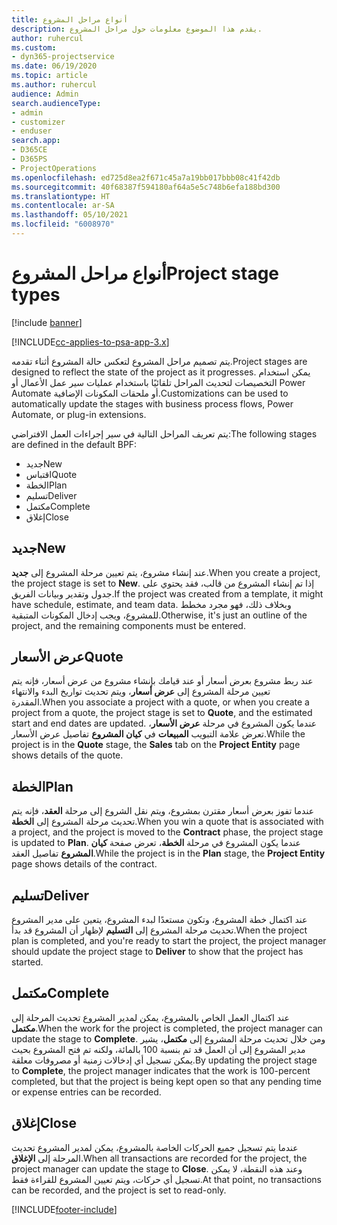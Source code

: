 ```yaml
---
title: أنواع مراحل المشروع
description: يقدم هذا الموضوع معلومات حول مراحل المشروع.
author: ruhercul
ms.custom:
- dyn365-projectservice
ms.date: 06/19/2020
ms.topic: article
ms.author: ruhercul
audience: Admin
search.audienceType:
- admin
- customizer
- enduser
search.app:
- D365CE
- D365PS
- ProjectOperations
ms.openlocfilehash: ed725d8ea2f671c45a7a19bb017bbb08c41f42db
ms.sourcegitcommit: 40f68387f594180af64a5e5c748b6efa188bd300
ms.translationtype: HT
ms.contentlocale: ar-SA
ms.lasthandoff: 05/10/2021
ms.locfileid: "6008970"
---
```

# <a name="project-stage-types"></a><span data-ttu-id="e31e2-103">أنواع مراحل المشروع</span><span class="sxs-lookup"><span data-stu-id="e31e2-103">Project stage types</span></span> 

[!include [banner](../includes/psa-now-project-operations.md)]

[!INCLUDE[cc-applies-to-psa-app-3.x](../includes/cc-applies-to-psa-app-3x.md)]

<span data-ttu-id="e31e2-104">يتم تصميم مراحل المشروع لتعكس حالة المشروع أثناء تقدمه.</span><span class="sxs-lookup"><span data-stu-id="e31e2-104">Project stages are designed to reflect the state of the project as it progresses.</span></span> <span data-ttu-id="e31e2-105">يمكن استخدام التخصيصات لتحديث المراحل تلقائيًا باستخدام عمليات سير عمل الأعمال أو Power Automate أو ملحقات المكونات الإضافية.</span><span class="sxs-lookup"><span data-stu-id="e31e2-105">Customizations can be used to automatically update the stages with business process flows, Power Automate, or plug-in extensions.</span></span>

<span data-ttu-id="e31e2-106">يتم تعريف المراحل التالية في سير إجراءات العمل‬ الافتراضي:</span><span class="sxs-lookup"><span data-stu-id="e31e2-106">The following stages are defined in the default BPF:</span></span>

- <span data-ttu-id="e31e2-107">جديد</span><span class="sxs-lookup"><span data-stu-id="e31e2-107">New</span></span>
- <span data-ttu-id="e31e2-108">اقتباس</span><span class="sxs-lookup"><span data-stu-id="e31e2-108">Quote</span></span>
- <span data-ttu-id="e31e2-109">الخطة</span><span class="sxs-lookup"><span data-stu-id="e31e2-109">Plan</span></span>
- <span data-ttu-id="e31e2-110">تسليم</span><span class="sxs-lookup"><span data-stu-id="e31e2-110">Deliver</span></span>
- <span data-ttu-id="e31e2-111">‏‫مكتمل‬</span><span class="sxs-lookup"><span data-stu-id="e31e2-111">Complete</span></span>
- <span data-ttu-id="e31e2-112">إغلاق</span><span class="sxs-lookup"><span data-stu-id="e31e2-112">Close</span></span> 

## <a name="new"></a><span data-ttu-id="e31e2-113">جديد</span><span class="sxs-lookup"><span data-stu-id="e31e2-113">New</span></span>

<span data-ttu-id="e31e2-114">عند إنشاء مشروع، يتم تعيين مرحلة المشروع إلى **جديد**.</span><span class="sxs-lookup"><span data-stu-id="e31e2-114">When you create a project, the project stage is set to **New**.</span></span> <span data-ttu-id="e31e2-115">إذا تم إنشاء المشروع من قالب، فقد يحتوي على جدول وتقدير وبيانات الفريق.</span><span class="sxs-lookup"><span data-stu-id="e31e2-115">If the project was created from a template, it might have schedule, estimate, and team data.</span></span> <span data-ttu-id="e31e2-116">وبخلاف ذلك، فهو مجرد مخطط للمشروع، ويجب إدخال المكونات المتبقية.</span><span class="sxs-lookup"><span data-stu-id="e31e2-116">Otherwise, it's just an outline of the project, and the remaining components must be entered.</span></span>

## <a name="quote"></a><span data-ttu-id="e31e2-117">عرض الأسعار</span><span class="sxs-lookup"><span data-stu-id="e31e2-117">Quote</span></span>

<span data-ttu-id="e31e2-118">عند ربط مشروع بعرض أسعار أو عند قيامك بإنشاء مشروع من عرض أسعار، فإنه يتم تعيين مرحلة المشروع إلى **عرض أسعار**، ويتم تحديث تواريخ البدء والانتهاء المقدرة.</span><span class="sxs-lookup"><span data-stu-id="e31e2-118">When you associate a project with a quote, or when you create a project from a quote, the project stage is set to **Quote**, and the estimated start and end dates are updated.</span></span> <span data-ttu-id="e31e2-119">عندما يكون المشروع في مرحلة **عرض الأسعار**، تعرض علامة التبويب **المبيعات** في **كيان المشروع** تفاصيل عرض الأسعار.</span><span class="sxs-lookup"><span data-stu-id="e31e2-119">While the project is in the **Quote** stage, the **Sales** tab on the **Project Entity** page shows details of the quote.</span></span>

## <a name="plan"></a><span data-ttu-id="e31e2-120">الخطة</span><span class="sxs-lookup"><span data-stu-id="e31e2-120">Plan</span></span>

<span data-ttu-id="e31e2-121">عندما تفوز بعرض أسعار مقترن بمشروع، ويتم نقل الشروع إلى مرحلة **العقد**، فإنه يتم تحديث مرحلة المشروع إلى **الخطة**.</span><span class="sxs-lookup"><span data-stu-id="e31e2-121">When you win a quote that is associated with a project, and the project is moved to the **Contract** phase, the project stage is updated to **Plan**.</span></span> <span data-ttu-id="e31e2-122">عندما يكون المشروع في مرحلة **الخطة**، تعرض صفحة **كيان المشروع** تفاصيل العقد.</span><span class="sxs-lookup"><span data-stu-id="e31e2-122">While the project is in the **Plan** stage, the **Project Entity** page shows details of the contract.</span></span>

## <a name="deliver"></a><span data-ttu-id="e31e2-123">تسليم</span><span class="sxs-lookup"><span data-stu-id="e31e2-123">Deliver</span></span>

<span data-ttu-id="e31e2-124">عند اكتمال خطة المشروع، وتكون مستعدًا لبدء المشروع، يتعين على مدير المشروع تحديث مرحلة المشروع إلى **التسليم** لإظهار أن المشروع قد بدأ.</span><span class="sxs-lookup"><span data-stu-id="e31e2-124">When the project plan is completed, and you're ready to start the project, the project manager should update the project stage to **Deliver** to show that the project has started.</span></span>

## <a name="complete"></a><span data-ttu-id="e31e2-125">‏‫مكتمل‬</span><span class="sxs-lookup"><span data-stu-id="e31e2-125">Complete</span></span> 

<span data-ttu-id="e31e2-126">عند اكتمال العمل الخاص بالمشروع، يمكن لمدير المشروع تحديث المرحلة إلى **مكتمل**.</span><span class="sxs-lookup"><span data-stu-id="e31e2-126">When the work for the project is completed, the project manager can update the stage to **Complete**.</span></span> <span data-ttu-id="e31e2-127">ومن خلال تحديث مرحلة المشروع إلى **مكتمل**، يشير مدير المشروع إلى أن العمل قد تم بنسبة 100 بالمائة، ولكنه تم فتح المشروع بحيث يمكن تسجيل أي إدخالات زمنية أو مصروفات معلقة.</span><span class="sxs-lookup"><span data-stu-id="e31e2-127">By updating the project stage to **Complete**, the project manager indicates that the work is 100-percent completed, but that the project is being kept open so that any pending time or expense entries can be recorded.</span></span>

## <a name="close"></a><span data-ttu-id="e31e2-128">إغلاق</span><span class="sxs-lookup"><span data-stu-id="e31e2-128">Close</span></span>

<span data-ttu-id="e31e2-129">عندما يتم تسجيل جميع الحركات الخاصة بالمشروع، يمكن لمدير المشروع تحديث المرحلة إلى **الإغلاق**.</span><span class="sxs-lookup"><span data-stu-id="e31e2-129">When all transactions are recorded for the project, the project manager can update the stage to **Close**.</span></span> <span data-ttu-id="e31e2-130">وعند هذه النقطة، لا يمكن تسجيل أي حركات، ويتم تعيين المشروع للقراءة فقط.</span><span class="sxs-lookup"><span data-stu-id="e31e2-130">At that point, no transactions can be recorded, and the project is set to read-only.</span></span>


[!INCLUDE[footer-include](../includes/footer-banner.md)]